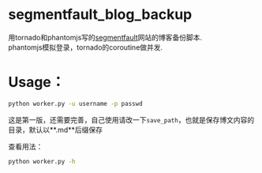 # segmentfault_blog_backup

用tornado和phantomjs写的[segmentfault](http://segmentfault.com)网站的博客备份脚本.  
phantomjs模拟登录，tornado的coroutine做并发.


# Usage：
```bash
python worker.py -u username -p passwd
```
这是第一版，还需要完善，自己使用请改一下`save_path`，也就是保存博文内容的目录，默认以**.md**后缀保存

查看用法：
```bash
python worker.py -h
```
